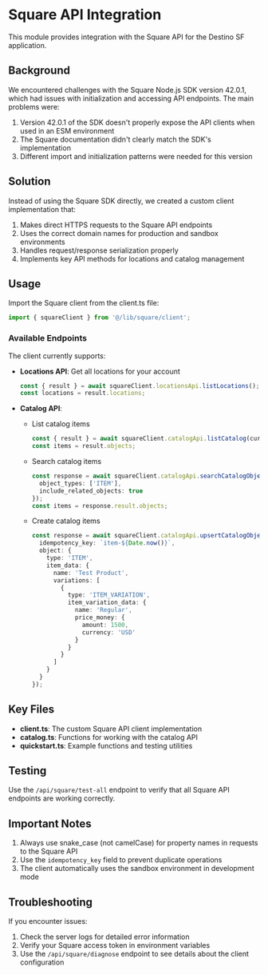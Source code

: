 # Square API Integration

This module provides integration with the Square API for the Destino SF application.

## Background

We encountered challenges with the Square Node.js SDK version 42.0.1, which had issues with initialization and accessing API endpoints. The main problems were:

1. Version 42.0.1 of the SDK doesn't properly expose the API clients when used in an ESM environment
2. The Square documentation didn't clearly match the SDK's implementation
3. Different import and initialization patterns were needed for this version

## Solution

Instead of using the Square SDK directly, we created a custom client implementation that:

1. Makes direct HTTPS requests to the Square API endpoints
2. Uses the correct domain names for production and sandbox environments
3. Handles request/response serialization properly
4. Implements key API methods for locations and catalog management

## Usage

Import the Square client from the client.ts file:

```typescript
import { squareClient } from '@/lib/square/client';
```

### Available Endpoints

The client currently supports:

- **Locations API**: Get all locations for your account
  ```typescript
  const { result } = await squareClient.locationsApi.listLocations();
  const locations = result.locations;
  ```

- **Catalog API**: 
  - List catalog items
    ```typescript
    const { result } = await squareClient.catalogApi.listCatalog(cursor, 'ITEM');
    const items = result.objects;
    ```
  - Search catalog items
    ```typescript
    const response = await squareClient.catalogApi.searchCatalogObjects({
      object_types: ['ITEM'],
      include_related_objects: true
    });
    const items = response.result.objects;
    ```
  - Create catalog items
    ```typescript
    const response = await squareClient.catalogApi.upsertCatalogObject({
      idempotency_key: `item-${Date.now()}`,
      object: {
        type: 'ITEM',
        item_data: {
          name: 'Test Product',
          variations: [
            {
              type: 'ITEM_VARIATION',
              item_variation_data: {
                name: 'Regular',
                price_money: {
                  amount: 1500,
                  currency: 'USD'
                }
              }
            }
          ]
        }
      }
    });
    ```

## Key Files

- **client.ts**: The custom Square API client implementation
- **catalog.ts**: Functions for working with the catalog API
- **quickstart.ts**: Example functions and testing utilities

## Testing

Use the `/api/square/test-all` endpoint to verify that all Square API endpoints are working correctly.

## Important Notes

1. Always use snake_case (not camelCase) for property names in requests to the Square API
2. Use the `idempotency_key` field to prevent duplicate operations
3. The client automatically uses the sandbox environment in development mode

## Troubleshooting

If you encounter issues:

1. Check the server logs for detailed error information
2. Verify your Square access token in environment variables
3. Use the `/api/square/diagnose` endpoint to see details about the client configuration 